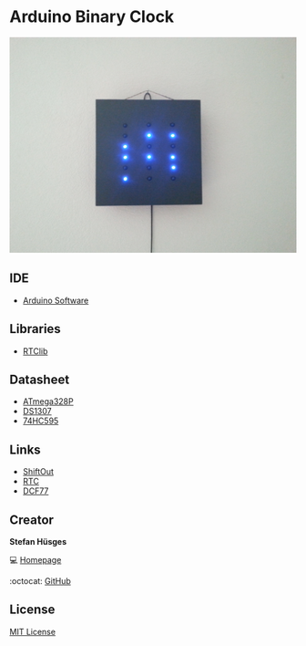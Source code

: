 Arduino Binary Clock
====================

![](clock.jpg)

## IDE

* [Arduino Software][3]

## Libraries

* [RTClib][4] 

## Datasheet

* [ATmega328P][5] 
* [DS1307][6]
* [74HC595][7]

## Links

* [ShiftOut][8]
* [RTC][9]
* [DCF77][10]

## Creator

**Stefan Hüsges**

:computer: [Homepage][1]

:octocat: [GitHub][2]

## License

[MIT License](LICENSE)

[1]: http://www.mpcx.net
[2]: https://github.com/tronsha
[3]: https://www.arduino.cc/en/Main/Software
[4]: https://github.com/adafruit/RTClib
[5]: http://www.atmel.com/Images/Atmel-8271-8-bit-AVR-Microcontroller-ATmega48A-48PA-88A-88PA-168A-168PA-328-328P_datasheet_Summary.pdf
[6]: http://datasheets.maxim-ic.com/en/ds/DS1307.pdf
[7]: http://www.ti.com/lit/ds/symlink/sn74hc595.pdf
[8]: https://www.arduino.cc/en/Tutorial/ShiftOut
[9]: https://learn.adafruit.com/ds1307-real-time-clock-breakout-board-kit/overview
[10]: http://playground.arduino.cc/Code/DCF77
